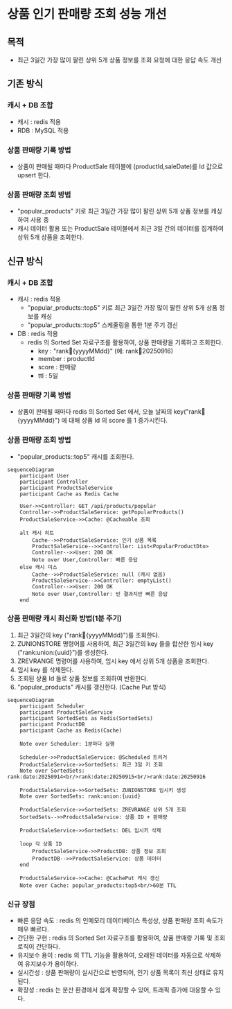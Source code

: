 #  상품 인기 판매량 조회 성능 개선
## 목적
- 최근 3일간 가장 많이 팔린 상위 5개 상품 정보를 조회 요청에 대한 응답 속도 개선


## 기존 방식
### 캐시 + DB 조합
- 캐시 : redis 적용
- RDB : MySQL 적용


### 상품 판매량 기록 방법
- 상품이 판매될 때마다 ProductSale 테이블에 (productId,saleDate)를 Id 값으로 upsert 한다.


### 상품 판매량 조회 방법
- "popular_products" 키로 최근 3일간 가장 많이 팔린 상위 5개 상품 정보를 캐싱하여 사용 중
- 캐시 데이터 활용 또는 ProductSale 테이블에서 최근 3일 간의 데이터를 집계하여 상위 5개 상품을 조회한다.


## 신규 방식
### 캐시 + DB 조합
- 캐시 : redis 적용
  - "popular_products::top5" 키로 최근 3일간 가장 많이 팔린 상위 5개 상품 정보를 캐싱
  - "popular_products::top5" 스케줄링을 통한 1분 주기 갱신
- DB : redis 적용
  - redis 의 Sorted Set 자료구조를 활용하여, 상품 판매량을 기록하고 조회한다.
    - key : "rank:date:{yyyyMMdd}" (예: rank:date:20250916)
    - member : productId
    - score : 판매량
    - ttl : 5일

### 상품 판매량 기록 방법
- 상품이 판매될 때마다 redis 의 Sorted Set 에서, 오늘 날짜의 key("rank:date:{yyyyMMdd}") 에 대해 상품 Id 의 score 를 1 증가시킨다.

### 상품 판매량 조회 방법
- "popular_products::top5" 캐시를 조회한다.

```mermaid
sequenceDiagram
    participant User
    participant Controller
    participant ProductSaleService
    participant Cache as Redis Cache

    User->>Controller: GET /api/products/popular
    Controller->>ProductSaleService: getPopularProducts()
    ProductSaleService->>Cache: @Cacheable 조회

    alt 캐시 히트
        Cache-->>ProductSaleService: 인기 상품 목록
        ProductSaleService-->>Controller: List<PopularProductDto>
        Controller-->>User: 200 OK
        Note over User,Controller: 빠른 응답
    else 캐시 미스
        Cache-->>ProductSaleService: null (캐시 없음)
        ProductSaleService-->>Controller: emptyList()
        Controller-->>User: 200 OK
        Note over User,Controller: 빈 결과지만 빠른 응답
    end

```

### 상품 판매량 캐시 최신화 방법(1분 주기)
1. 최근 3일간의 key ("rank:date:{yyyyMMdd}")를 조회한다.
2. ZUNIONSTORE 명령어를 사용하여, 최근 3일간의 key 들을 합산한 임시 key ("rank:union:{uuid}")를 생성한다.
3. ZREVRANGE 명령어를 사용하여, 임시 key 에서 상위 5개 상품을 조회한다.
4. 임시 key 를 삭제한다.
5. 조회된 상품 Id 들로 상품 정보를 조회하여 반환한다.
6. "popular_products" 캐시를 갱신한다. (Cache Put 방식)

```mermaid
sequenceDiagram
    participant Scheduler
    participant ProductSaleService
    participant SortedSets as Redis(SortedSets)
    participant ProductDB
    participant Cache as Redis(Cache)

    Note over Scheduler: 1분마다 실행

    Scheduler->>ProductSaleService: @Scheduled 트리거
    ProductSaleService->>SortedSets: 최근 3일 키 조회
    Note over SortedSets: rank:date:20250914<br/>rank:date:20250915<br/>rank:date:20250916

    ProductSaleService->>SortedSets: ZUNIONSTORE 임시키 생성
    Note over SortedSets: rank:union:{uuid}

    ProductSaleService->>SortedSets: ZREVRANGE 상위 5개 조회
    SortedSets-->>ProductSaleService: 상품 ID + 판매량

    ProductSaleService->>SortedSets: DEL 임시키 삭제

    loop 각 상품 ID
        ProductSaleService->>ProductDB: 상품 정보 조회
        ProductDB-->>ProductSaleService: 상품 데이터
    end

    ProductSaleService->>Cache: @CachePut 캐시 갱신
    Note over Cache: popular_products:top5<br/>60분 TTL
```

### 신규 장점
- 빠른 응답 속도 : redis 의 인메모리 데이터베이스 특성상, 상품 판매량 조회 속도가 매우 빠르다.
- 간단한 구현 : redis 의 Sorted Set 자료구조를 활용하여, 상품 판매량 기록 및 조회 로직이 간단하다.
- 유지보수 용이 : redis 의 TTL 기능을 활용하여, 오래된 데이터를 자동으로 삭제하여 유지보수가 용이하다.
- 실시간성 : 상품 판매량이 실시간으로 반영되어, 인기 상품 목록이 최신 상태로 유지된다.
- 확장성 : redis 는 분산 환경에서 쉽게 확장할 수 있어, 트래픽 증가에 대응할 수 있다.
